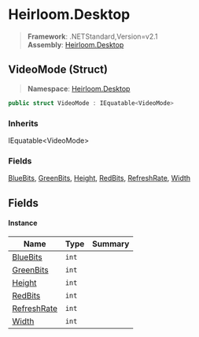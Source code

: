 # Heirloom.Desktop

> **Framework**: .NETStandard,Version=v2.1  
> **Assembly**: [Heirloom.Desktop][0]

## VideoMode (Struct)

> **Namespace**: [Heirloom.Desktop][0]

```cs
public struct VideoMode : IEquatable<VideoMode>
```

### Inherits

IEquatable\<VideoMode>

### Fields

[BlueBits][1], [GreenBits][2], [Height][3], [RedBits][4], [RefreshRate][5], [Width][6]

## Fields

#### Instance

| Name             | Type  | Summary |
|------------------|-------|---------|
| [BlueBits][1]    | `int` |         |
| [GreenBits][2]   | `int` |         |
| [Height][3]      | `int` |         |
| [RedBits][4]     | `int` |         |
| [RefreshRate][5] | `int` |         |
| [Width][6]       | `int` |         |

[0]: ../../Heirloom.Desktop.md
[1]: VideoMode/BlueBits.md
[2]: VideoMode/GreenBits.md
[3]: VideoMode/Height.md
[4]: VideoMode/RedBits.md
[5]: VideoMode/RefreshRate.md
[6]: VideoMode/Width.md
